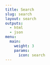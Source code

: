 ```yaml
---
title: Search
slug: search
layout: search
outputs:
  - html
  - json
menu:
  main:
    weight: 3
    params:
      icon: search
---
```


